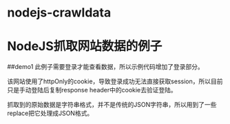 # nodejs-crawldata
NodeJS抓取网站数据的例子
====
##demo1
此例子需要登录才能查看数据，所以示例代码增加了登录部分。

该网站使用了httpOnly的cookie，导致登录成功无法直接获取session，所以目前只是手动登陆后复制response header中的cookie去验证登陆。

抓取到的原始数据是字符串格式，并不是传统的JSON字符串，所以用到了一些replace把它处理成JSON格式。